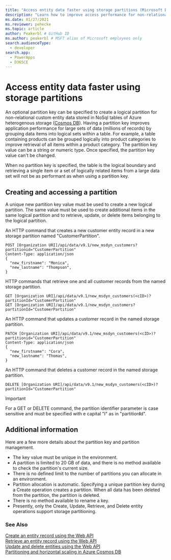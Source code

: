 ```yaml
---
title: "Access entity data faster using storage partitions (Microsoft Dataverse) | Microsoft Docs" # Intent and product brand in a unique string of 43-59 chars including spaces
description: "Learn how to improve access performance for non-relational entity data." # 115-145 characters including spaces. This abstract displays in the search result.
ms.date: 01/27/2021
ms.reviewer: pehecke
ms.topic: article
author: Peakerbl # GitHub ID
ms.author: peakerbl # MSFT alias of Microsoft employees only
search.audienceType: 
  - developer
search.app: 
  - PowerApps
  - D365CE
---
```

# Access entity data faster using storage partitions

An optional partition key can be specified to create a logical partition for non-relational custom entity data stored in NoSql tables of Azure heterogenous storage ([Cosmos DB](/azure/cosmos-db/introduction)). Having a partition key improves application performance for large sets of data (millions of records) by grouping data items into logical sets within a table. For example, a table containing products can be grouped logically into product categories to improve retrieval of all items within a product category. The partition key value can be a string or numeric type. Once specified, the partition key value can't be changed.

When no partition key is specified, the table is the logical boundary and retrieving a single item or a set of logically related items from a large data set will not be as performant as when using a partition key.

## Creating and accessing a partition

A unique new partition key value must be used to create a new logical partition. The same value must be used to create additional items in the same logical partition and to retrieve, update, or delete items belonging to the logical partition.

An HTTP command that creates a new customer entity record in a new storage partition named "CustomerPartition".

```http
POST [Organization URI]/api/data/v9.1/new_msdyn_customers?partitionid="CustomerPartition"
Content-Type: application/json
{
  "new_firstname": "Monica",
  "new_lastname": "Thompson",
}
```

HTTP commands that retrieve one and all customer records from the named storage partition.

```http
GET [Organization URI]/api/data/v9.1/new_msdyn_customers(<cID>)?partitionId="CustomerPartition"
GET [Organization URI]/api/data/v9.1/new_msdyn_customers?partitionId="CustomerPartition"
```

An HTTP command that updates a customer record in the named storage partition.

```http
PATCH [Organization URI]/api/data/v9.1/new_msdyn_customers(<cID>)?partitionid="CustomerPartition"
Content-Type: application/json
{
  "new_firstname": "Cora",
  "new_lastname": "Thomas",
}
```

An HTTP command that deletes a customer record in the named storage partition.

```http
DELETE [Organization URI]/api/data/v9.1/new_msdyn_customers(<cID>)?partitionId="CustomerPartition"
```

> [!IMPORTANT]
> For a GET or DELETE command, the partition identifier parameter is case sensitive and must be specified with e capital "I" as in "partition**I**d".

## Additional information

Here are a few more details about the partition key and partition management.

- The key value must be unique in the environment.
- A partition is limited to 20 GB of data, and there is no method available to check the partition's current size.
- There is no defined limit to the number of partitions you can allocate in an environment.
- Partition allocation is automatic. Specifying a unique partition key during a Create operation creates a partition. When all data has been deleted from the partition, the partition is deleted.
- There is no method available to rename a key.
- Presently, only the Create, Update, Retrieve, and Delete entity operations support storage partitioning.


### See Also

[Create an entity record using the Web API](create-entity-web-api.md)  
[Retrieve an entity record using the Web API](retrieve-entity-using-web-api.md)  
[Update and delete entities using the Web API](update-delete-entities-using-web-api.md)  
[Partitioning and horizontal scaling in Azure Cosmos DB](/azure/cosmos-db/partitioning-overview)
